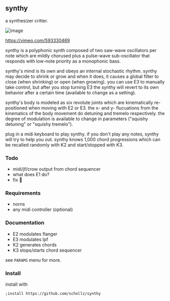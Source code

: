 ## synthy

a synthesizer critter.

![image](https://user-images.githubusercontent.com/6550035/131072123-00275007-b08a-470a-85d5-a0cee8179c21.gif)

https://vimeo.com/593330469

synthy is a polyphonic synth composed of two saw-wave oscillators per note which are mildly chorused plus a pulse-wave sub-oscillator that responds with low-note priority as a monophonic bass. 

synthy's mind is its own and obeys an internal stochastic rhythm. synthy may decide to shrink or grow and when it does, it causes a global filter to close (when shrinking) or open (when growing). you can use E3 to manually take control, but after you stop turning E3 the synthy will revert to its own behavior after a certain time (available to change as a setting). 

synthy's body is modeled as six revolute joints which are kinematically re-positioned when moving with E2 or E3. the x- and y- flucuations from the kinematics of the body movement do detuning and tremelo respectively. the degree of modulation is available to change in parameters ("squishy detuning" or "squishy tremelo"). 

plug in a midi keyboard to play synthy. if you don't play any notes, synthy will try to help you out. synthy knows 1,000 chord progressions which can be recalled randomly with K2 and start/stopped with K3.

### Todo

- midi/jf/crow output from chord sequencer
- what does E1 do?
- fix :bug: 

### Requirements

- norns
- any midi controller (optional)

### Documentation

- E2 modulates flanger
- E3 modulates lpf
- K2 generates chords
- K3 stops/starts chord sequencer

see `PARAMS` menu for more.

### Install

install with 

```
;install https://github.com/schollz/synthy
```